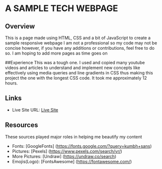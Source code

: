 # A SAMPLE TECH WEBPAGE

## Overview
This is a page made using HTML, CSS and a bit of JavaScript to create a sample responsive webpage
I am not a professional so my code may not be concise however, if you have any additions or contributions, feel free to do so. I am hoping to add more pages as time goes on

##Experience
This was a tough one. I used and copied many youtube videos and articles to understand and implement new concepts like effectively using media queries and line gradients in CSS thus making this project the one with the longest CSS code. It took me approximately 12 hours.

## Links
- Live Site URL: [Live Site]()

## Resources
These sources played major roles in helping me beautify my content
- Fonts: [GoogleFonts] (https://fonts.google.com/?query=kumbh+sans)
- Pictures: [Pexels] (https://www.pexels.com/search/vr/)
- More Pictures: [Undraw] (https://undraw.co/search)
- Emojis(Logo): [FontsAwesome] (https://fontawesome.com/)